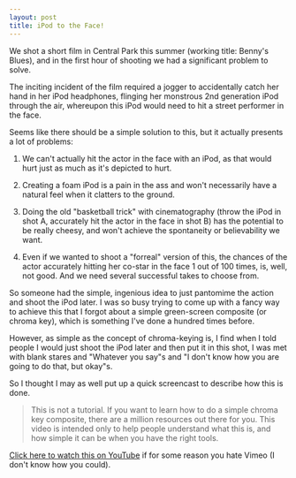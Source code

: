 ```yaml
---
layout: post
title: iPod to the Face!
---
```


We shot a short film in Central Park this summer (working title: Benny's Blues), and in the first hour of shooting we had a significant problem to solve.

The inciting incident of the film required a jogger to accidentally catch her hand in her iPod headphones, flinging her monstrous 2nd generation iPod through the air, whereupon this iPod would need to hit a street performer in the face.

Seems like there should be a simple solution to this, but it actually presents a lot of problems:

1. We can't actually hit the actor in the face with an iPod, as that would hurt just as much as it's depicted to hurt.

2. Creating a foam iPod is a pain in the ass and won't necessarily have a natural feel when it clatters to the ground.

3. Doing the old "basketball trick" with cinematography (throw the iPod in shot A, accurately hit the actor in the face in shot B) has the potential to be really cheesy, and won't achieve the spontaneity or believability we want.

4. Even if we wanted to shoot a "forreal" version of this, the chances of the actor accurately hitting her co-star in the face 1 out of 100 times, is, well, not good. And we need several successful takes to choose from.

So someone had the simple, ingenious idea to just pantomime the action and shoot the iPod later. I was so busy trying to come up with a fancy way to achieve this that I forgot about a simple green-screen composite (or chroma key), which is something I've done a hundred times before.

However, as simple as the concept of chroma-keying is, I find when I told people I would just shoot the iPod later and then put it in this shot, I was met with blank stares and "Whatever you say"s and "I don't know how you are going to do that, but okay"s.

So I thought I may as well put up a quick screencast to describe how this is done.

>This is not a tutorial. If you want to learn how to do a simple chroma key composite, there are a million resources out there for you. This video is intended only to help people understand what this is, and how simple it can be when you have the right tools.



[Click here to watch this on YouTube][yt] if for some reason you hate Vimeo (I don't know how you could).

[yt]:http://www.youtube.com/watch?v=FaH30y9G6ww
